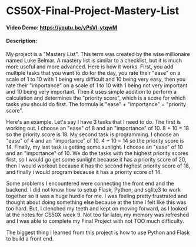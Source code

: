 # CS50X-Final-Project-Mastery-List

#### Video Demo:  <https://youtu.be/yPsVI-ytqwM>

#### Description:
My project is a "Mastery List". This term was created by the wise millionaire named Luke Belmar. A mastery list is similar to a checklist, but it is much more useful and more advanced. Here is how it works. First, you add multiple tasks that you want to do for the day, you rate their "ease" on a scale of 1 to 10 with 1 being very difficult and 10 being very easy, then you rate their "importance" on a scale of 1 to 10 with 1 being not very important and 10 being very important. Then it uses simple addition to perform a calculation and determines the "priority score", which is a score for which tasks you should do first. The formula is "ease" + "importance" = "priority score".

Here's an example. Let's say I have 3 tasks that I need to do. The first is working out. I choose an "ease" of 8 and an "importance" of 10. 8 + 10 = 18 so the priority score is 18. My second task is programming. I choose an "ease" of 4 and an "importance" of 10. 4 + 10 = 14 so the priority score is 14. Finally, my last task is getting some sunlight. I choose an "ease" of 10 and an "importance" of 10.  We do the tasks with the highest priority scores first, so I would go get some sunlight because it has a priority score of 20, then I would workout because it has the second highest priority score of 18, and finally i would program because it has a priority score of 14.

Some problems I encountered were connecting the front end and the backend. I did not know how to setup Flask, Python, and sqlite3 to work together so it was a huge hurdle for me. I was feeling pretty frustrated and thought about doing something else because at the time I felt like this was too hard. But, I clenched my teeth and kept on moving forward, as I looked at the notes for CS50X week 9. Not too far later, my memory was refreshed and I was able to complete my Final Project with not TOO much difficulty.

The biggest thing I learned from this project is how to use Python and Flask to build a front end.